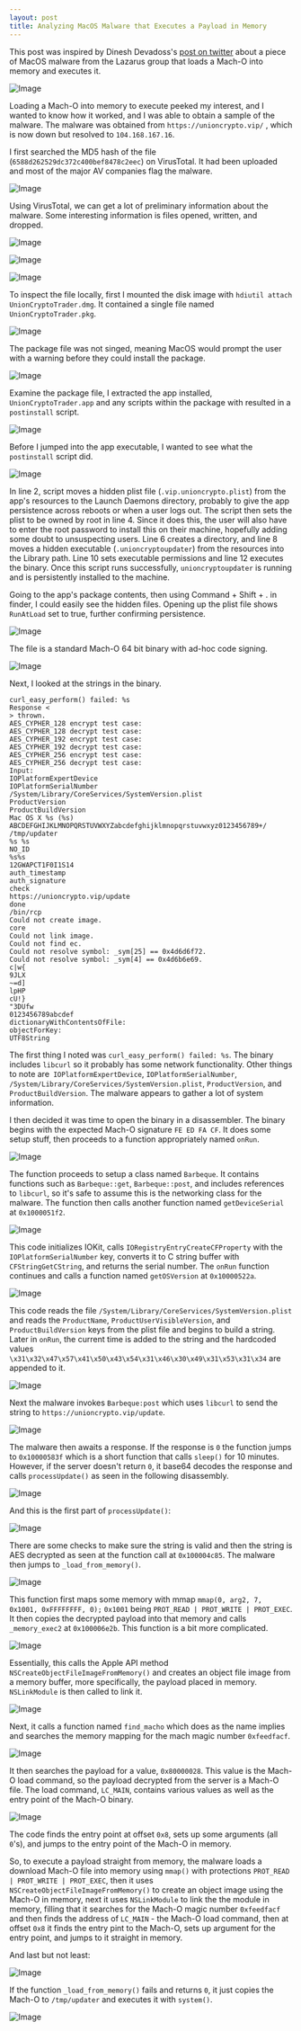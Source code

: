 ```yaml
---
layout: post
title: Analyzing MacOS Malware that Executes a Payload in Memory
---
```


This post was inspired by Dinesh Devadoss's [post on twitter](https://twitter.com/dineshdina04/status/1201834142704394242?s=20) about a piece of MacOS malware from the Lazarus group that loads a Mach-O into memory and executes it.

![Image](https://starwarsfan2099.github.io/public/2020-1-22/Pic_1.png)

Loading a Mach-O into memory to execute peeked my interest, and I wanted to know how it worked, and I was able to obtain a sample of the malware. The malware was obtained from `https://unioncrypto.vip/` , which is now down but resolved to `104.168.167.16`.

I first searched the MD5 hash of the file (`6588d262529dc372c400bef8478c2eec`) on VirusTotal. It had been uploaded and most of the major AV companies flag the malware. 

![Image](https://starwarsfan2099.github.io/public/2020-1-22/Pic_2.png)

Using VirusTotal, we can get a lot of preliminary information about the malware. Some interesting information is files opened, written, and dropped. 

![Image](https://starwarsfan2099.github.io/public/2020-1-22/Pic_3.png)

![Image](https://starwarsfan2099.github.io/public/2020-1-22/Pic_4.png)

![Image](https://starwarsfan2099.github.io/public/2020-1-22/Pic_5.png)

To inspect the file locally, first I mounted the disk image with `hdiutil attach UnionCryptoTrader.dmg`. It contained a single file named `UnionCryptoTrader.pkg`.

![Image](https://starwarsfan2099.github.io/public/2020-1-22/Pic_6.png)

The package file was not singed, meaning MacOS would prompt the user with a warning before they could install the package.

![Image](https://starwarsfan2099.github.io/public/2020-1-22/Pic_7.png)

Examine the package file, I extracted the app installed, `UnionCryptoTrader.app` and any scripts within the package with resulted in a `postinstall` script.

![Image](https://starwarsfan2099.github.io/public/2020-1-22/Pic_8.png)

Before I jumped into the app executable, I wanted to see what the `postinstall` script did.

![Image](https://starwarsfan2099.github.io/public/2020-1-22/Pic_9.png)

In line 2, script moves a hidden plist file (`.vip.unioncrypto.plist`) from the app's resources to the Launch Daemons directory, probably to give the app persistence across reboots or when a user logs out. The script then sets the plist to be owned by root in line 4. Since it does this, the user will also have to enter the root password to install this on their machine, hopefully adding some doubt to unsuspecting users. Line 6 creates a directory, and line 8 moves a hidden executable (`.unioncryptoupdater`) from the resources into the Library path. Line 10 sets executable permissions and line 12 executes the binary. Once this script runs successfully, `unioncryptoupdater` is running and is persistently installed to the machine.

Going to the app's package contents, then using Command + Shift + . in finder, I could easily see the hidden files. Opening up the plist file shows `RunAtLoad` set to true, further confirming persistence.

![Image](https://starwarsfan2099.github.io/public/2020-1-22/Pic_10.png)

The file is a standard Mach-O 64 bit binary with ad-hoc code signing.

![Image](https://starwarsfan2099.github.io/public/2020-1-22/Pic_11.png)

Next, I looked at the strings in the binary.


```
curl_easy_perform() failed: %s
Response <
> thrown.
AES_CYPHER_128 encrypt test case:
AES_CYPHER_128 decrypt test case:
AES_CYPHER_192 encrypt test case:
AES_CYPHER_192 decrypt test case:
AES_CYPHER_256 encrypt test case:
AES_CYPHER_256 decrypt test case:
Input:
IOPlatformExpertDevice
IOPlatformSerialNumber
/System/Library/CoreServices/SystemVersion.plist
ProductVersion
ProductBuildVersion
Mac OS X %s (%s)
ABCDEFGHIJKLMNOPQRSTUVWXYZabcdefghijklmnopqrstuvwxyz0123456789+/
/tmp/updater
%s %s
NO_ID
%s%s
12GWAPCT1F0I1S14
auth_timestamp
auth_signature
check
https://unioncrypto.vip/update
done
/bin/rcp
Could not create image.
core
Could not link image.
Could not find ec.
Could not resolve symbol: _sym[25] == 0x4d6d6f72.
Could not resolve symbol: _sym[4] == 0x4d6b6e69.
c|w{
9JLX
~=d]
lpHP
cU!}
"3DUfw
0123456789abcdef
dictionaryWithContentsOfFile:
objectForKey:
UTF8String
```

The first thing I noted was `curl_easy_perform() failed: %s`. The binary includes `libcurl` so it probably has some network functionality. Other things to note are` IOPlatformExpertDevice`, `IOPlatformSerialNumber`, `/System/Library/CoreServices/SystemVersion.plist`, `ProductVersion`, and `ProductBuildVersion`. The malware appears to gather a lot of system information.

I then decided it was time to open the binary in a disassembler. The binary begins with the expected Mach-O signature `FE ED FA CF`. It does some setup stuff, then proceeds to a function appropriately named `onRun`. 

![Image](https://starwarsfan2099.github.io/public/2020-1-22/Pic_12.png)

The function proceeds to setup a class named `Barbeque`. It contains functions such as `Barbeque::get`, `Barbeque::post`, and includes references to `libcurl`, so it's safe to assume this is the networking class for the malware. The function then calls another function named `getDeviceSerial` at `0x1000051f2`. 

![Image](https://starwarsfan2099.github.io/public/2020-1-22/Pic_13.png)

This code initializes IOKit, calls `IORegistryEntryCreateCFProperty` with the `IOPlatformSerialNumber` key, converts it to C string buffer with `CFStringGetCString`, and returns the serial number. The `onRun` function continues and calls a function named `getOSVersion` at `0x10000522a`.

![Image](https://starwarsfan2099.github.io/public/2020-1-22/Pic_14.png)

This code reads the file `/System/Library/CoreServices/SystemVersion.plist` and reads the `ProductName`, `ProductUserVisibleVersion`, and `ProductBuildVersion` keys from the plist file and begins to build a string. Later in `onRun`, the current time is added to the string and the hardcoded values `\x31\x32\x47\x57\x41\x50\x43\x54\x31\x46\x30\x49\x31\x53\x31\x34` are appended to it. 

![Image](https://starwarsfan2099.github.io/public/2020-1-22/Pic_15.png)

Next the malware invokes `Barbeque:post` which uses `libcurl` to send the string to `https://unioncrypto.vip/update`. 

![Image](https://starwarsfan2099.github.io/public/2020-1-22/Pic_16.png)

The malware then awaits a response. If the response is `0` the function jumps to `0x10000583f` which is a short function that calls `sleep()` for 10 minutes. However, if the server doesn't return `0`, it base64 decodes the response and calls `processUpdate()` as seen in the following disassembly. 

![Image](https://starwarsfan2099.github.io/public/2020-1-22/Pic_17.png)

And this is the first part of `processUpdate()`:

![Image](https://starwarsfan2099.github.io/public/2020-1-22/Pic_18.png)

There are some checks to make sure the string is valid and then the string is AES decrypted as seen at the function call at `0x100004c85`. The malware then jumps to `_load_from_memory()`.

![Image](https://starwarsfan2099.github.io/public/2020-1-22/Pic_19.png)

This function first maps some memory with mmap `mmap(0, arg2, 7, 0x1001, 0xFFFFFFFF, 0);` `0x1001` being `PROT_READ | PROT_WRITE | PROT_EXEC`. It then copies the decrypted payload into that memory and calls `_memory_exec2` at `0x100006e2b`. This function is a bit more complicated. 

![Image](https://starwarsfan2099.github.io/public/2020-1-22/Pic_20.png)

Essentially, this calls the Apple API method `NSCreateObjectFileImageFromMemory()` and creates an object file image from a memory buffer, more specifically, the payload placed in memory. `NSLinkModule` is then called to link it. 

![Image](https://starwarsfan2099.github.io/public/2020-1-22/Pic_21.png)

Next, it calls a function named `find_macho` which does as the name implies and searches the memory mapping for the mach magic number `0xfeedfacf`. 

![Image](https://starwarsfan2099.github.io/public/2020-1-22/Pic_22.png)

It then searches the payload for a value, `0x80000028`. This value is the Mach-O load command, so the payload decrypted from the server is a Mach-O file. The load command, `LC_MAIN`, contains various values as well as the entry point of the Mach-O binary. 

![Image](https://starwarsfan2099.github.io/public/2020-1-22/Pic_23.png)

The code finds the entry point at offset `0x8`, sets up some arguments (all `0`'s), and jumps to the entry point of the Mach-O in memory.

So, to execute a payload straight from memory, the malware loads a download Mach-O file into memory using `mmap()` with protections `PROT_READ | PROT_WRITE | PROT_EXEC`, then it uses `NSCreateObjectFileImageFromMemory()` to create an object image using the Mach-O in memory, next it uses `NSLinkModule` to link the the module in memory, filling that it searches for the Mach-O magic number `0xfeedfacf` and then finds the address of `LC_MAIN` - the Mach-O load command, then at offset `0x8` it finds the entry pint to the Mach-O, sets up argument for the entry point, and jumps to it straight in memory.

And last but not least:

![Image](https://starwarsfan2099.github.io/public/2020-1-22/Pic_24.png)

If the function `_load_from_memory()` fails and returns `0`, it just copies the Mach-O to `/tmp/updater` and executes it with `system()`.

![Image](https://starwarsfan2099.github.io/public/2020-1-22/Pic_25.png)